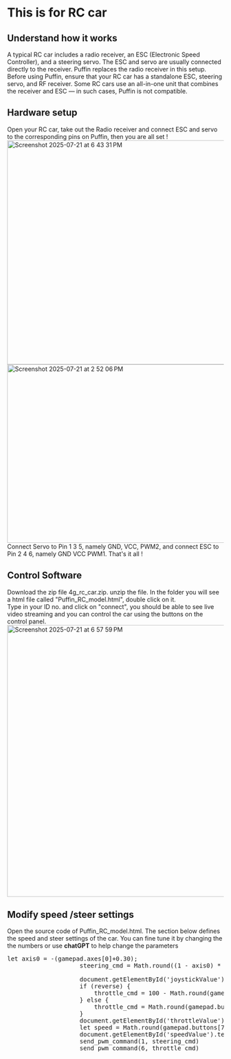 # This is for RC car 
## Understand how it works 
A typical RC car includes a radio receiver, an ESC (Electronic Speed Controller), and a steering servo. The ESC and servo are usually connected directly to the receiver. Puffin replaces the radio receiver in this setup.<br>
Before using Puffin, ensure that your RC car has a standalone ESC, steering servo, and RF receiver. Some RC cars use an all-in-one unit that combines the receiver and ESC — in such cases, Puffin is not compatible.
## Hardware setup 
Open your RC car, take out the Radio receiver and connect ESC and servo to the corresponding pins on Puffin, then you are all set ! <br>
<img width="749" height="521" alt="Screenshot 2025-07-21 at 6 43 31 PM" src="https://github.com/user-attachments/assets/bc9dd6e5-251d-4c19-89c7-327da851eecd" /> <br>
<img width="1008" height="415" alt="Screenshot 2025-07-21 at 2 52 06 PM" src="https://github.com/user-attachments/assets/29599d76-b217-445c-bbbb-59fd2e96062d" /><br>
Connect Servo to Pin 1 3 5, namely GND, VCC, PWM2, and connect ESC to Pin 2 4 6, namely GND VCC PWM1. That's it all !  
## Control Software 
Download the zip file 4g_rc_car.zip. unzip the file. In the folder you will see a html file called "Puffin_RC_model.html", double click on it. <br>
Type in your ID no. and click on "connect", you should be able to see live video streaming and you can control the car using the buttons on the control panel. <br>
<img width="1348" height="632" alt="Screenshot 2025-07-21 at 6 57 59 PM" src="https://github.com/user-attachments/assets/8a2fe7af-9916-410c-bc53-56961cacbb9e" /><br>
## Modify speed /steer settings 
Open the source code of Puffin_RC_model.html. The section below defines the speed and steer settings of the car. You can fine tune it by changing the the numbers or use **chatGPT** to help change the parameters<br>
<pre>let axis0 = -(gamepad.axes[0]+0.30);
                    steering_cmd = Math.round((1 - axis0) * 90);

                    document.getElementById('joystickValue').textContent = `Steering: ${axis0.toFixed(2)}`;
                    if (reverse) {
                        throttle_cmd = 100 - Math.round(gamepad.buttons[7].value * 100);
                    } else {
                        throttle_cmd = Math.round(gamepad.buttons[7].value * 100 + 100);
                    }
                    document.getElementById('throttleValue').textContent = `Throttle: ${throttle_cmd}`;
                    let speed = Math.round(gamepad.buttons[7].value * 100 * 0.18);
                    document.getElementById('speedValue').textContent = `Speed: ${speed} M/S`;
                    send_pwm_command(1, steering_cmd) 
                    send_pwm_command(6, throttle_cmd)  </pre>
